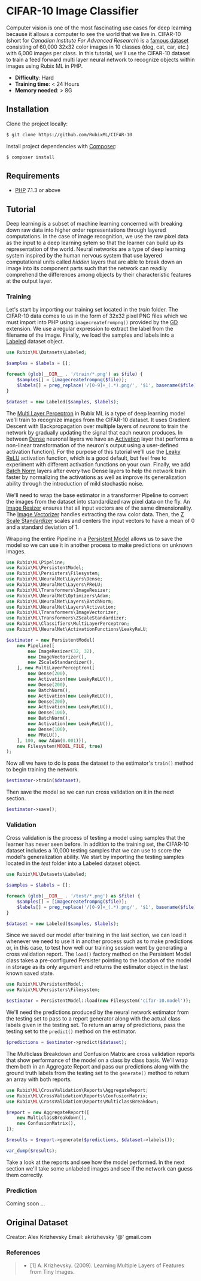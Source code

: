 # CIFAR-10 Image Classifier

Computer vision is one of the most fascinating use cases for deep learning because it allows a computer to see the world that we live in. CIFAR-10 (short for *Canadian Institute For Advanced Research*) is a [famous dataset](https://en.wikipedia.org/wiki/CIFAR-10) consisting of 60,000 32x32 color images in 10 classes (dog, cat, car, etc.) with 6,000 images per class. In this tutorial, we'll use the CIFAR-10 dataset to train a feed forward multi layer neural network to recognize objects within images using Rubix ML in PHP.

- **Difficulty**: Hard
- **Training time**: < 24 Hours
- **Memory needed**: > 8G

## Installation

Clone the project locally:
```sh
$ git clone https://github.com/RubixML/CIFAR-10
```

Install project dependencies with [Composer](http://getcomposer.com):
```sh
$ composer install
```

## Requirements
- [PHP](https://php.net) 7.1.3 or above

## Tutorial
Deep learning is a subset of machine learning concerned with breaking down raw data into higher order representations through layered computations. In the case of image recognition, we use the raw pixel data as the input to a deep learning sytem so that the learner can build up its representation of the world. Neural networks are a type of deep learning system inspired by the human nervous system that use layered computational units called *hidden* layers that are able to break down an image into its component parts such that the network can readily comprehend the differences among objects by their characteristic features at the output layer.

### Training

Let's start by importing our training set located in the *train* folder. The CIFAR-10 data comes to us in the form of 32x32 pixel PNG files which we must import into PHP using `imagecreatefrompng()` provided by the [GD](https://www.php.net/manual/en/book.image.php) extension. We use a regular expression to extract the label from the filename of the image. Finally, we load the samples and labels into a [Labeled](https://docs.rubixml.com/en/latest/datasets/labeled.html) dataset object.

```php
use Rubix\ML\Datasets\Labeled;

$samples = $labels = [];

foreach (glob(__DIR__ . '/train/*.png') as $file) {
    $samples[] = [imagecreatefrompng($file)];
    $labels[] = preg_replace('/[0-9]+_(.*).png/', '$1', basename($file));
}

$dataset = new Labeled($samples, $labels);
```

The [Multi Layer Perceptron](https://docs.rubixml.com/en/latest/classifiers/multi-layer-perceptron.html) in Rubix ML is a type of deep learning model we'll train to recognize images from the CIFAR-10 dataset. It uses Gradient Descent with Backpropagation over multiple layers of *neurons* to train the network by gradually updating the signal that each neuron produces. In between [Dense](https://docs.rubixml.com/en/latest/neural-network/hidden-layers/dense.html) neuronal layers we have an [Activation](https://docs.rubixml.com/en/latest/neural-network/hidden-layers/activation.html) layer that performs a non-linear transformation of the neuron's output using a user-defined activation function]. For the purpose of this tutorial we'll use the [Leaky ReLU](https://docs.rubixml.com/en/latest/neural-network/activation-functions/leaky-relu.html) activation function, which is a good default, but feel free to experiment with different activation functions on your own. Finally, we add [Batch Norm](https://docs.rubixml.com/en/latest/neural-network/hidden-layers/batch-norm.html) layers after every two Dense layers to help the network train faster by normalizing the activations as well as improve its generalization ability through the introduction of mild stochastic noise.

We'll need to wrap the base estimator in a transformer Pipeline to convert the images from the dataset into standardized raw pixel data on the fly. An [Image Resizer](https://docs.rubixml.com/en/latest/transformers/image-resizer.html) ensures that all input vectors are of the same dimensionality. The [Image Vectorizer](https://docs.rubixml.com/en/latest/transformers/image-vectorizer.html) handles extracting the raw color data. Then, the [Z Scale Standardizer](https://docs.rubixml.com/en/latest/transformers/z-scale-standardizer.html) scales and centers the input vectors to have a mean of 0 and a standard deviation of 1.

Wrapping the entire Pipeline in a [Persistent Model](https://docs.rubixml.com/en/latest/persistent-model.html) allows us to save the model so we can use it in another process to make predictions on unknown images.

```php
use Rubix\ML\Pipeline;
use Rubix\ML\PersistentModel;
use Rubix\ML\Persisters\Filesystem;
use Rubix\ML\NeuralNet\Layers\Dense;
use Rubix\ML\NeuralNet\Layers\PReLU;
use Rubix\ML\Transformers\ImageResizer;
use Rubix\ML\NeuralNet\Optimizers\Adam;
use Rubix\ML\NeuralNet\Layers\BatchNorm;
use Rubix\ML\NeuralNet\Layers\Activation;
use Rubix\ML\Transformers\ImageVectorizer;
use Rubix\ML\Transformers\ZScaleStandardizer;
use Rubix\ML\Classifiers\MultiLayerPerceptron;
use Rubix\ML\NeuralNet\ActivationFunctions\LeakyReLU;

$estimator = new PersistentModel(
    new Pipeline([
        new ImageResizer(32, 32),
        new ImageVectorizer(),
        new ZScaleStandardizer(),
    ], new MultiLayerPerceptron([
        new Dense(200),
        new Activation(new LeakyReLU()),
        new Dense(200),
        new BatchNorm(),
        new Activation(new LeakyReLU()),
        new Dense(200),
        new Activation(new LeakyReLU()),
        new Dense(100),
        new BatchNorm(),
        new Activation(new LeakyReLU()),
        new Dense(100),
        new PReLU(),
    ], 100, new Adam(0.001))),
    new Filesystem(MODEL_FILE, true)
);
```

Now all we have to do is pass the dataset to the estimator's `train()` method to begin training the network.

```php
$estimator->train($dataset);
```

Then save the model so we can run cross validation on it in the next section.

```php
$estimator->save();
```

### Validation
Cross validation is the process of testing a model using samples that the learner has never seen before. In addition to the training set, the CIFAR-10 dataset includes a 10,000 testing samples that we can use to score the model's generalization ability. We start by importing the testing samples located in the *test* folder into a Labeled dataset object.

```php
use Rubix\ML\Datasets\Labeled;

$samples = $labels = [];

foreach (glob(__DIR__ . '/test/*.png') as $file) {
    $samples[] = [imagecreatefrompng($file)];
    $labels[] = preg_replace('/[0-9]+_(.*).png/', '$1', basename($file));
}

$dataset = new Labeled($samples, $labels);
```

Since we saved our model after training in the last section, we can load it whenever we need to use it in another process such as to make predictions or, in this case, to test how well our training session went by generating a cross validation report. The `load()` factory method on the Persistent Model class takes a pre-configured Persister pointing to the location of the model in storage as its only argument and returns the estimator object in the last known saved state.

```php
use Rubix\ML\PersistentModel;
use Rubix\ML\Persisters\Filesystem;

$estimator = PersistentModel::load(new Filesystem('cifar-10.model'));
```

We'll need the predictions produced by the neural network estimator from the testing set to pass to a report generator along with the actual class labels given in the testing set. To return an array of predictions, pass the testing set to the `predict()` method on the estimator.

```php
$predictions = $estimator->predict($dataset);
```

The Multiclass Breakdown and Confusion Matrix are cross validation reports that show performance of the model on a class by class basis. We'll wrap them both in an Aggregate Report and pass our predictions along with the ground truth labels from the testing set to the `generate()` method to return an array with both reports.

```php
use Rubix\ML\CrossValidation\Reports\AggregateReport;
use Rubix\ML\CrossValidation\Reports\ConfusionMatrix;
use Rubix\ML\CrossValidation\Reports\MulticlassBreakdown;

$report = new AggregateReport([
    new MulticlassBreakdown(),
    new ConfusionMatrix(),
]);

$results = $report->generate($predictions, $dataset->labels());

var_dump($results);
```

Take a look at the reports and see how the model performed. In the next section we'll take some unlabeled images and see if the network can guess them correctly.

### Prediction

Coming soon ...

## Original Dataset
Creator: Alex Krizhevsky
Email: akrizhevsky '@' gmail.com 

### References
>- [1] A. Krizhevsky. (2009). Learning Multiple Layers of Features from Tiny Images.